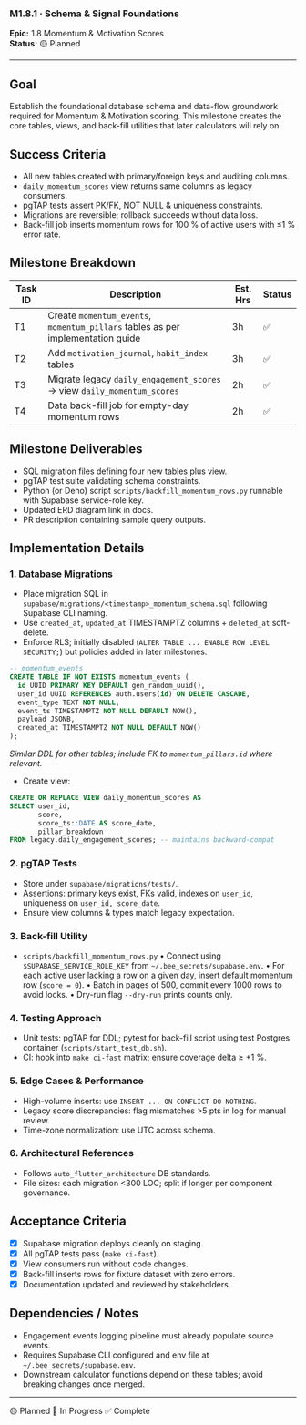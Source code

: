 ### M1.8.1 · Schema & Signal Foundations
**Epic:** 1.8 Momentum & Motivation Scores  
**Status:** 🟡 Planned  

---

## Goal
Establish the foundational database schema and data-flow groundwork required for Momentum & Motivation scoring. This milestone creates the core tables, views, and back-fill utilities that later calculators will rely on.

## Success Criteria
- All new tables created with primary/foreign keys and auditing columns.
- `daily_momentum_scores` view returns same columns as legacy consumers.
- pgTAP tests assert PK/FK, NOT NULL & uniqueness constraints.
- Migrations are reversible; rollback succeeds without data loss.
- Back-fill job inserts momentum rows for 100 % of active users with ≤1 % error rate.

## Milestone Breakdown
| Task ID | Description | Est. Hrs | Status |
| ------- | ----------- | -------- | ------ |
| T1 | Create `momentum_events`, `momentum_pillars` tables as per implementation guide | 3h | ✅ |
| T2 | Add `motivation_journal`, `habit_index` tables | 3h | ✅ |
| T3 | Migrate legacy `daily_engagement_scores` → view `daily_momentum_scores` | 2h | ✅ |
| T4 | Data back-fill job for empty-day momentum rows | 2h | ✅  |

## Milestone Deliverables
- SQL migration files defining four new tables plus view.
- pgTAP test suite validating schema constraints.
- Python (or Deno) script `scripts/backfill_momentum_rows.py` runnable with Supabase service-role key.
- Updated ERD diagram link in docs.
- PR description containing sample query outputs.

## Implementation Details
### 1. Database Migrations
- Place migration SQL in `supabase/migrations/<timestamp>_momentum_schema.sql` following Supabase CLI naming.
- Use `created_at`, `updated_at` TIMESTAMPTZ columns + `deleted_at` soft-delete.
- Enforce RLS; initially disabled (`ALTER TABLE ... ENABLE ROW LEVEL SECURITY;`) but policies added in later milestones.

```sql
-- momentum_events
CREATE TABLE IF NOT EXISTS momentum_events (
  id UUID PRIMARY KEY DEFAULT gen_random_uuid(),
  user_id UUID REFERENCES auth.users(id) ON DELETE CASCADE,
  event_type TEXT NOT NULL,
  event_ts TIMESTAMPTZ NOT NULL DEFAULT NOW(),
  payload JSONB,
  created_at TIMESTAMPTZ NOT NULL DEFAULT NOW()
);
```
_Similar DDL for other tables; include FK to `momentum_pillars.id` where relevant._

- Create view:
```sql
CREATE OR REPLACE VIEW daily_momentum_scores AS
SELECT user_id,
       score,
       score_ts::DATE AS score_date,
       pillar_breakdown
FROM legacy.daily_engagement_scores; -- maintains backward-compat
```

### 2. pgTAP Tests
- Store under `supabase/migrations/tests/`.
- Assertions: primary keys exist, FKs valid, indexes on `user_id`, uniqueness on `user_id, score_date`.
- Ensure view columns & types match legacy expectation.

### 3. Back-fill Utility
- `scripts/backfill_momentum_rows.py`
  • Connect using `$SUPABASE_SERVICE_ROLE_KEY` from `~/.bee_secrets/supabase.env`.
  • For each active user lacking a row on a given day, insert default momentum row (`score = 0`).
  • Batch in pages of 500, commit every 1000 rows to avoid locks.
  • Dry-run flag `--dry-run` prints counts only.

### 4. Testing Approach
- Unit tests: pgTAP for DDL; pytest for back-fill script using test Postgres container (`scripts/start_test_db.sh`).
- CI: hook into `make ci-fast` matrix; ensure coverage delta ≥ +1 %.

### 5. Edge Cases & Performance
- High-volume inserts: use `INSERT ... ON CONFLICT DO NOTHING`.
- Legacy score discrepancies: flag mismatches >5 pts in log for manual review.
- Time-zone normalization: use UTC across schema.

### 6. Architectural References
- Follows `auto_flutter_architecture` DB standards.
- File sizes: each migration <300 LOC; split if longer per component governance.

## Acceptance Criteria
- [x] Supabase migration deploys cleanly on staging.
- [x] All pgTAP tests pass (`make ci-fast`).
- [x] View consumers run without code changes.
- [x] Back-fill inserts rows for fixture dataset with zero errors.
- [x] Documentation updated and reviewed by stakeholders.

## Dependencies / Notes
- Engagement events logging pipeline must already populate source events.
- Requires Supabase CLI configured and env file at `~/.bee_secrets/supabase.env`.
- Downstream calculator functions depend on these tables; avoid breaking changes once merged.

---

🟡 Planned 🔵 In Progress ✅ Complete 